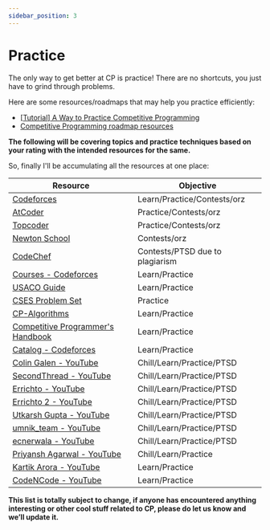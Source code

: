 ```yaml
---
sidebar_position: 3
---
```


# Practice

The only way to get better at CP is practice! There are no shortcuts, you just have to grind through problems.

Here are some resources/roadmaps that may help you practice efficiently:
- [[Tutorial] A Way to Practice Competitive Programming](https://drive.google.com/file/d/1J2x8pIYQ3MXANgvzOgBciWd3d79j_Exa/view)
- [Competitive Programming roadmap resources](https://docs.google.com/document/d/1-7Co93b504uyXyMjjE8bnLJP3d3QXvp_m1UjvbvdR2Y/edit)

**The following will be covering topics and practice techniques based on your rating with the intended resources for the same.**

So, finally I'll be accumulating all the resources at one place:

| Resource | Objective |
|----------|-----------|
| [Codeforces](https://codeforces.com/) | Learn/Practice/Contests/orz |
| [AtCoder](https://atcoder.jp/) | Practice/Contests/orz |
| [Topcoder](https://www.topcoder.com/community/arena?ref=nav) | Practice/Contests/orz |
| [Newton School](https://my.newtonschool.co/contest/all) | Contests/orz |
| [CodeChef](https://www.codechef.com/) | Contests/PTSD due to plagiarism |
| [Courses - Codeforces](https://codeforces.com/edu/courses) | Learn/Practice |
| [USACO Guide](https://usaco.guide/) | Learn/Practice |
| [CSES Problem Set](https://cses.fi/problemset/) | Practice |
| [CP-Algorithms](https://cp-algorithms.com/) | Learn/Practice |
| [Competitive Programmer's Handbook](https://usaco.guide/CPH.pdf) | Learn/Practice |
| [Catalog - Codeforces](https://codeforces.com/catalog) | Learn/Practice |
| [Colin Galen - YouTube](https://youtube.com/c/ColinGalen) | Chill/Learn/Practice/PTSD |
| [SecondThread - YouTube](https://youtube.com/c/SecondThread) | Chill/Learn/Practice/PTSD |
| [Errichto - YouTube](https://youtube.com/c/Errichto) | Chill/Learn/Practice/PTSD |
| [Errichto 2 - YouTube](https://youtube.com/c/Errichto2) | Chill/Learn/Practice/PTSD |
| [Utkarsh Gupta - YouTube](https://youtube.com/channel/UCGS5ZzcSAymQbWZvNoKOFhQ) | Chill/Learn/Practice/PTSD |
| [umnik_team - YouTube](https://youtube.com/channel/UC3-pkjZ8-D4aW8QfaExuMjw) | Chill/Learn/Practice/PTSD |
| [ecnerwala - YouTube](https://youtube.com/c/ecnerwala) | Chill/Learn/Practice/PTSD |
| [Priyansh Agarwal - YouTube](https://youtube.com/c/PriyanshAgarwal) | Chill/Learn/Practice |
| [Kartik Arora - YouTube](https://youtube.com/user/MrHulasingh25) | Learn/Practice |
| [CodeNCode - YouTube](https://youtube.com/channel/UCrR5BJxc1vZ0fmn0MOpuXQQ) | Learn/Practice |

**This list is totally subject to change, if anyone has encountered anything interesting or other cool stuff related to CP, please do let us know and we’ll update it.**